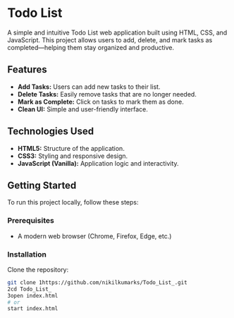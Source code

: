 # Todo List

A simple and intuitive Todo List web application built using HTML, CSS, and JavaScript. This project allows users to add, delete, and mark tasks as completed—helping them stay organized and productive.

## Features

- **Add Tasks:** Users can add new tasks to their list.
- **Delete Tasks:** Easily remove tasks that are no longer needed.
- **Mark as Complete:** Click on tasks to mark them as done.
- **Clean UI:** Simple and user-friendly interface.

## Technologies Used

- **HTML5:** Structure of the application.
- **CSS3:** Styling and responsive design.
- **JavaScript (Vanilla):** Application logic and interactivity.

## Getting Started

To run this project locally, follow these steps:

### Prerequisites

- A modern web browser (Chrome, Firefox, Edge, etc.)

### Installation
Clone the repository:

```bash
git clone 1https://github.com/nikilkumarks/Todo_List_.git
2cd Todo_List_
3open index.html
# or
start index.html

